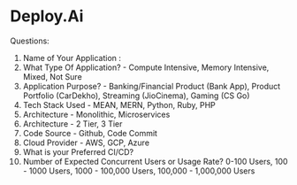 # Deploy.Ai

Questions:
1. Name of Your Application :
2. What Type Of Application? - Compute Intensive, Memory Intensive, Mixed, Not Sure
3. Application Purpose? - Banking/Financial Product (Bank App), Product Portfolio (CarDekho), Streaming (JioCinema), Gaming (CS Go)
4. Tech Stack Used - MEAN, MERN, Python, Ruby, PHP
5. Architecture - Monolithic, Microservices 
6. Architecture - 2 Tier, 3 Tier
7. Code Source - Github, Code Commit
8. Cloud Provider - AWS, GCP, Azure
9. What is your Preferred CI/CD?
10. Number of Expected Concurrent Users or Usage Rate? 0-100 Users, 100 - 1000 Users, 1000 - 100,000 Users, 100,000 - 1,000,000 Users
